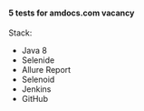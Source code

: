 <h4>5 tests for amdocs.com vacancy</h4>
Stack:
<ul>
<li>Java 8</li>
<li>Selenide</li>
<li>Allure Report</li>
<li>Selenoid</li>
<li>Jenkins</li>
<li>GitHub</li>
</ul>
